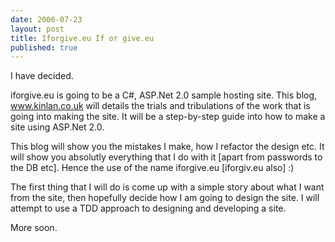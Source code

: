```yaml
---
date: 2006-07-23
layout: post
title: Iforgive.eu If or give.eu
published: true
---
```

I have decided.<p />iforgive.eu is going to be a C#, ASP.Net 2.0 sample hosting site.  This blog, <a href="http://www.kinlan.co.uk">www.kinlan.co.uk</a> will details the trials and tribulations of the work that is going into making the site.  It will be a step-by-step guide into how to make a site using ASP.Net 2.0.<p />This blog will show you the mistakes I make, how I refactor the design etc.  It will show you absolutly everything that I do with it [apart from passwords to the DB etc].  Hence the use of the name iforgive.eu [iforgiv.eu also] :)<p />The first thing that I will do is come up with a simple story about what I want from the site, then hopefully decide how I am going to design the site.  I will attempt to use a TDD approach to designing and developing a site.<p />More soon.<div class="blogger-post-footer"><img class="posterous_download_image" src="https://blogger.googleusercontent.com/tracker/8109338-115366351377264050?l=www.kinlan.co.uk%2Findex.html" height="1" alt="" width="1" /></div>

